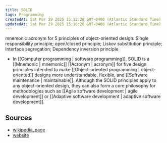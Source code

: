 ```yaml
---
title: SOLID
tags: Programming
createdAt: Sat Mar 29 2025 15:12:28 GMT-0400 (Atlantic Standard Time)
updatedAt: Sat Mar 29 2025 15:16:20 GMT-0400 (Atlantic Standard Time)
---
```



mnemonic acronym for 5 principles of object-oriented design: Single responsibility principle; open/closed principle; Liskov substitution principle; Interface segregation; Dependency inversion principle

- In [[Computer programming | software programming]], SOLID is a [[Mnemonic | mnemonic]] [[Acronym | acronym]] for five design principles intended to make [[Object-oriented programming | object-oriented]] designs more understandable, flexible, and [[Software maintenance | maintainable]]. Although the SOLID principles apply to any object-oriented design, they can also form a core philosophy for methodologies such as [[Agile software development | agile development]] or [[Adaptive software development | adaptive software development]].


## Sources
- [wikipedia_page](https://en.wikipedia.org/wiki/SOLID)
- [website](https://en.wikipedia.org/wiki/SOLID)
